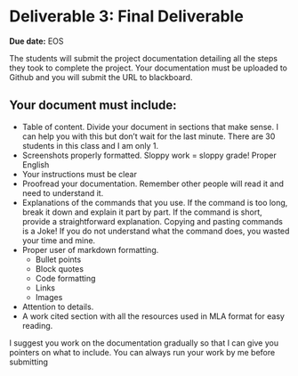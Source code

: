 # Deliverable 3: Final Deliverable
**Due date:** EOS

The students will submit the project documentation detailing all the steps they took to complete the project. Your documentation must be uploaded to Github and you will submit the URL to blackboard.

## Your document must include:
* Table of content. Divide your document in sections that make sense. I can help you with this but don’t wait for the last minute. There are 30 students in this class and I am only 1.
* Screenshots properly formatted. Sloppy work = sloppy grade!
    Proper English
* Your instructions must be clear
* Proofread your documentation. Remember other people will read it and need to understand it.
* Explanations of the commands that you use. If the command is too long, break it down and explain it part by part. If the command is short, provide a straightforward explanation. Copying and pasting commands is a Joke! If you do not understand what the command does, you wasted your time and mine.
* Proper user of  markdown formatting. 
  * Bullet points
  * Block quotes
  * Code formatting
  * Links 
  * Images
* Attention to details.
* A work cited section with all the resources used in MLA format for easy reading.

I suggest you work on the documentation gradually so that I can give you pointers on what to include. You can always run your work by me before submitting
